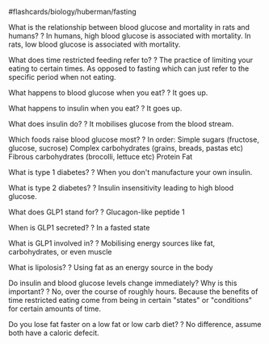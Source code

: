 #flashcards/biology/huberman/fasting

What is the relationship between blood glucose and mortality in rats and humans?
?
In humans, high blood glucose is associated with mortality.
In rats, low blood glucose is associated with mortality.
<!--SR:2022-11-25,39,250-->

What does time restricted feeding refer to?
?
The practice of limiting your eating to certain times. As opposed to fasting which can just refer to the specific period when not eating.
<!--SR:!2023-01-06,66,250-->

What happens to blood glucose when you eat?
?
It goes up.
<!--SR:!2023-01-12,70,250-->

What happens to insulin when you eat?
?
It goes up.
<!--SR:2022-12-03,47,250-->

What does insulin do?
?
It mobilises glucose from the blood stream.
<!--SR:2022-11-30,44,250-->

Which foods raise blood glucose most?
?
In order:
Simple sugars (fructose, glucose, sucrose)
Complex carbohydrates (grains, breads, pastas etc)
Fibrous carbohydrates (brocolli, lettuce etc)
Protein
Fat
<!--SR:2022-11-21,35,250-->

What is type 1 diabetes?
?
When you don't manufacture your own insulin.
<!--SR:2022-11-26,40,250-->

What is type 2 diabetes?
?
Insulin insensitivity leading to high blood glucose.
<!--SR:2022-11-28,36,210-->

What does GLP1 stand for?
?
Glucagon-like peptide 1
<!--SR:2022-11-24,38,230-->

When is GLP1 secreted?
?
In a fasted state
<!--SR:2022-11-29,43,250-->

What is GLP1 involved in?
?
Mobilising energy sources like fat, carbohydrates, or even muscle
<!--SR:2022-11-05,13,210-->

What is lipolosis?
?
Using fat as an energy source in the body
<!--SR:2022-12-01,45,250-->

Do insulin and blood glucose levels change immediately? Why is this important?
?
No, over the course of roughly hours. Because the benefits of time restricted eating come from being in certain "states" or "conditions" for certain amounts of time.
<!--SR:!2023-01-15,73,250-->

Do you lose fat faster on a low fat or low carb diet?
?
No difference, assume both have a caloric defecit.
<!--SR:2022-11-27,41,250-->